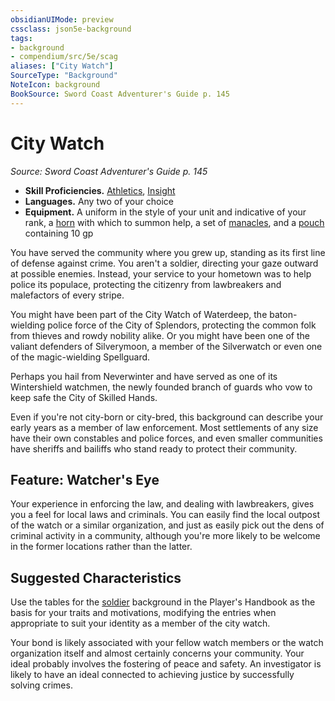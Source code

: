 ```yaml
---
obsidianUIMode: preview
cssclass: json5e-background
tags:
- background
- compendium/src/5e/scag
aliases: ["City Watch"]
SourceType: "Background"
NoteIcon: background
BookSource: Sword Coast Adventurer's Guide p. 145
---
```

# City Watch
*Source: Sword Coast Adventurer's Guide p. 145*  

- **Skill Proficiencies.** [Athletics](/2-Mechanics/CLI/rules/skills.md#Athletics), [Insight](/2-Mechanics/CLI/rules/skills.md#Insight)  
- **Languages.** Any two of your choice  
- **Equipment.** A uniform in the style of your unit and indicative of your rank, a [horn](/2-Mechanics/CLI/items/horn.md) with which to summon help, a set of [manacles](/2-Mechanics/CLI/items/manacles.md), and a [pouch](/2-Mechanics/CLI/items/pouch.md) containing 10 gp  

You have served the community where you grew up, standing as its first line of defense against crime. You aren't a soldier, directing your gaze outward at possible enemies. Instead, your service to your hometown was to help police its populace, protecting the citizenry from lawbreakers and malefactors of every stripe.

You might have been part of the City Watch of Waterdeep, the baton-wielding police force of the City of Splendors, protecting the common folk from thieves and rowdy nobility alike. Or you might have been one of the valiant defenders of Silverymoon, a member of the Silverwatch or even one of the magic-wielding Spellguard.

Perhaps you hail from Neverwinter and have served as one of its Wintershield watchmen, the newly founded branch of guards who vow to keep safe the City of Skilled Hands.

Even if you're not city-born or city-bred, this background can describe your early years as a member of law enforcement. Most settlements of any size have their own constables and police forces, and even smaller communities have sheriffs and bailiffs who stand ready to protect their community.

## Feature: Watcher's Eye

Your experience in enforcing the law, and dealing with lawbreakers, gives you a feel for local laws and criminals. You can easily find the local outpost of the watch or a similar organization, and just as easily pick out the dens of criminal activity in a community, although you're more likely to be welcome in the former locations rather than the latter.

## Suggested Characteristics

Use the tables for the [soldier](/2-Mechanics/CLI/backgrounds/soldier.md) background in the Player's Handbook as the basis for your traits and motivations, modifying the entries when appropriate to suit your identity as a member of the city watch.

Your bond is likely associated with your fellow watch members or the watch organization itself and almost certainly concerns your community. Your ideal probably involves the fostering of peace and safety. An investigator is likely to have an ideal connected to achieving justice by successfully solving crimes.